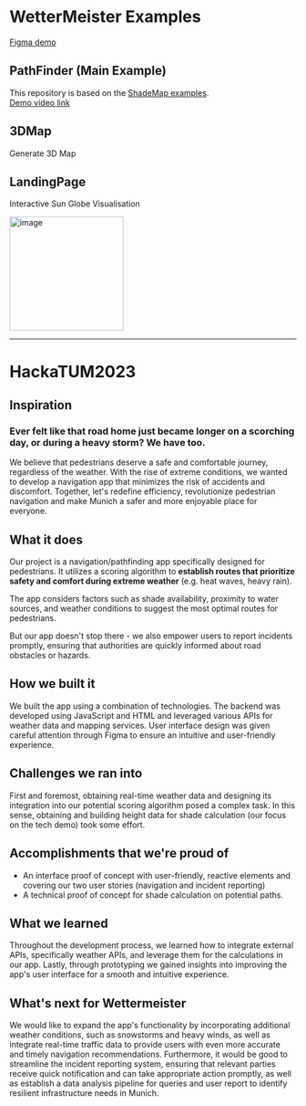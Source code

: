 # WetterMeister Examples
[
Figma demo
](https://www.figma.com/proto/Su1mmwFzvDJgEqmUf8zqcI/Untitledmaybeworks?type=design&node-id=201-826&t=xPVzPeQc2HBUW5qn-1&scaling=scale-down&page-id=0%3A1&mode=design)


## PathFinder (Main Example)
This repository is based on the [ShadeMap examples](https://github.com/ted-piotrowski/shademap-examples/tree/main).<br>
[Demo video link](https://vimeo.com/886070995?share=copy)

## 3DMap
Generate 3D Map

## LandingPage
Interactive Sun Globe Visualisation

<img width="200" alt="image" src="https://github.com/Kisielos10/HackaTUM2023/assets/81301569/809c65e8-2d9d-439e-b43f-2eb492d8d42f">

---
# HackaTUM2023
## Inspiration
### Ever felt like **that** road home just became longer on a scorching day, or during a heavy storm? We have too. 

We believe that pedestrians deserve a safe and comfortable journey, regardless of the weather. With the rise of extreme conditions, we wanted to develop a navigation app that minimizes the risk of accidents and discomfort. Together, let's redefine efficiency, revolutionize pedestrian navigation and make Munich a safer and more enjoyable place for everyone.

## What it does
Our project is a navigation/pathfinding app specifically designed for pedestrians. It utilizes a scoring algorithm to **establish routes that prioritize safety and comfort during extreme weather** (e.g. heat waves, heavy rain). 

The app considers factors such as shade availability, proximity to water sources, and weather conditions to suggest the most optimal routes for pedestrians. 

But our app doesn't stop there - we also empower users to report incidents promptly, ensuring that authorities are quickly informed about road obstacles or hazards. 

## How we built it
We built the app using a combination of technologies. The backend was developed using JavaScript and HTML and leveraged various APIs for weather data and mapping services. User interface design was given careful attention through Figma to ensure an intuitive and user-friendly experience.

## Challenges we ran into
First and foremost, obtaining real-time weather data and designing its integration  into our potential scoring algorithm posed a complex task. In this sense, obtaining and building height data for shade calculation (our focus on the tech demo) took some effort.

## Accomplishments that we're proud of
- An interface proof of concept with user-friendly, reactive elements and covering our two user stories (navigation and incident reporting)
- A technical proof of concept for shade calculation on potential paths.

## What we learned
Throughout the development process, we learned how to integrate external APIs, specifically weather APIs, and leverage them for the calculations in our app. Lastly, through prototyping we gained insights into improving the app's user interface for a smooth and intuitive experience.

## What's next for Wettermeister
We would like to expand the app's functionality by incorporating additional weather conditions, such as snowstorms and heavy winds, as well as integrate real-time traffic data to provide users with even more accurate and timely navigation recommendations. Furthermore, it would be good to streamline the incident reporting system, ensuring that relevant parties receive quick notification and can take appropriate action promptly, as well as establish a data analysis pipeline for queries and user report to identify resilient infrastructure needs in Munich.
